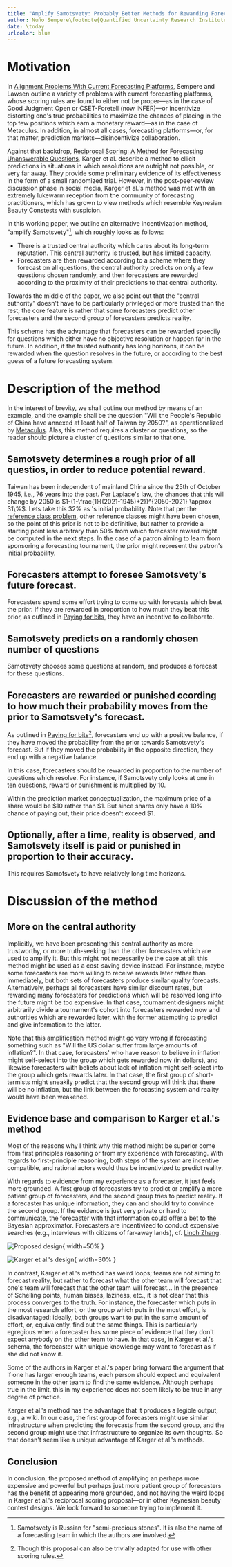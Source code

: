 ```yaml
---
title: "Amplify Samotsvety: Probably Better Methods for Rewarding Forecasters"
author: Nuño Sempere\footnote{Quantified Uncertainty Research Institute.}
date: \today
urlcolor: blue
---
```


# Motivation

In [Alignment Problems With Current Forecasting Platforms](https://arxiv.org/abs/2106.11248), Sempere and Lawsen outline a variety of problems with current forecasting platforms, whose scoring rules are found to either not be proper—as in the case of Good Judgment Open or CSET-Foretell (now INFER)—or incentivize distorting one's true probabilities to maximize the chances of placing in the top few positions which earn a monetary reward—as in the case of Metaculus. In addition, in almost all cases, forecasting platforms—or, for that matter, prediction markets—disincentivize collaboration.

Against that backdrop, [Reciprocal Scoring: A Method for Forecasting Unanswerable Questions](https://papers.ssrn.com/sol3/papers.cfm?abstract_id=3954498), Karger et al. describe a method to ellicit predictions in situations in which resolutions are outright not possible, or very far away. They provide some preliminary evidence of its effectiveness in the form of a small randomized trial. However, in the post-peer-review discussion phase in social media, Karger et al.'s method was met with an extremely lukewarm reception from the community of forecasting practitioners, which has grown to view methods which resemble Keynesian Beauty Constests with suspicion.

In this working paper, we outline an alternative incentivization method, "amplify Samotsvety"[^1], which roughly looks as follows:

- There is a trusted central authority which cares about its long-term reputation. This central authority is trusted, but has limited capacity.
- Forecasters are then rewarded according to a scheme where they forecast on all questions, the central authority predicts on only a few questions chosen randomly, and then forecasters are rewarded according to the proximity of their predictions to that central authority.

Towards the middle of the paper, we also point out that the "central authority" doesn't have to be particularly privileged or more trusted than the rest; the core feature is rather that some forecasters predict other forecasters and the second group of forecasters predicts reality.

This scheme has the advantage that forecasters can be rewarded speedily for questions which either have no objective resolution or happen far in the future. In addition, if the trusted authority has long horizons, it can be rewarded when the question resolves in the future, or according to the best guess of a future forecasting system.

[^1]: Samotsvety is Russian for "semi-precious stones". It is also the name of a forecasting team in which the authors are involved.

# Description of the method

In the interest of brevity, we shall outline our method by means of an example, and the example shall be the question "Will the People's Republic of China have annexed at least half of Taiwan by 2050?", as operationalized by [Metaculus](https://www.metaculus.com/questions/5320/chinese-annexation-of-most-of-taiwan-by-2050/). Alas, this method requires a cluster or questions, so the reader should picture a cluster of questions similar to that one.

## Samotsvety determines a rough prior of all questios, in order to reduce potential reward.

Taiwan has been independent of mainland China since the 25th of October 1945, i.e., 76 years into the past. Per Laplace's law, the chances that this will change by 2050 is $1-(1-\frac{1}{(2021-1945)+2})^{2050-2021} \approx 31\%$. Lets take this $32\%$ as 's initial probability. Note that per the [reference class problem](https://en.wikipedia.org/wiki/Reference_class_problem), other reference classes might have been chosen, so the point of this prior is not to be definitive, but rather to provide a starting point less arbitrary than 50\% from which forecaster reward might be computed in the next steps. In the case of a patron aiming to learn from sponsoring a forecasting tournament, the prior might represent the patron's initial probability.

## Forecasters attempt to foresee Samotsvety's future forecast.

Forecasters spend some effort trying to come up with forecasts which beat the prior. If they are rewarded in proportion to how much they beat this prior, as outlined in [Paying for bits](), they have an incentive to collaborate.

[^bits]: Though this proposal can also be trivially adapted for use with other scoring rules.

## Samotsvety predicts on a randomly chosen number of questions

Samotsvety chooses some questions at random, and produces a forecast for these questions.

## Forecasters are rewarded or punished ccording to how much their probability moves from the prior to Samotsvety's forecast.

As outlined in [Paying for bits]()[^bits], forecasters end up with a positive balance, if they have moved the probability from the prior towards Samotsvety's forecast. But if they moved the probability in the opposite direction, they end up with a negative balance.

In this case, forecasters should be rewarded in proportion to the number of questions which resolve. For instance, if Samotsvety only looks at one in ten questions, reward or punishment is multiplied by 10.

Within the prediction market conceptualization, the maximum price of a share would be $10 rather than $1. But since shares only have a 10% chance of paying out, their price doesn't exceed $1.

## Optionally, after a time, reality is observed, and Samotsvety itself is paid or punished in proportion to their accuracy.

This requires Samotsvety to have relatively long time horizons.

# Discussion of the method

## More on the central authority

Implicitly, we have been presenting this central authority as more trustworthy, or more truth-seeking than the other forecasters which are used to amplify it. But this might not necessarily be the case at all: this method might be used as a cost-saving device instead. For instance, maybe some forecasters are more willing to receive rewards later rather than immediately, but both sets of forecasters produce similar quality forecasts. Alternatively, perhaps all forecasters have similar discount rates, but rewarding many forecasters for predictions which will be resolved long into the future might be too expensive. In that case, tournament designers might arbitrarily divide a tournament's cohort into forecasters rewarded now and authorities which are rewarded later, with the former attempting to predict and give information to the latter.

Note that this amplification method might go very wrong if forecasting something such as "Will the US dollar suffer from large amounts of inflation?". In that case, forecasters' who have reason to believe in inflation might self-select into the group which gets rewarded now (in dollars), and likewise forecasters with beliefs about lack of inflation might self-select into the group which gets rewards later. In that case, the first group of short-termists might sneakily predict that the second group will think that there will be no inflation, but the link between the forecasting system and reality would have been weakened.

## Evidence base and comparison to Karger et al.'s method

Most of the reasons why I think why this method might be superior come from first principles reasoning or from my experience with forecasting. With regards to first-principle reasoning, both steps of the system are incentive compatible, and rational actors would thus be incentivized to predict reality.

With regards to evidence from my experience as a forecaster, it just feels more grounded. A first group of forecasters try to predict or amplify a more patient group of forecasters, and the second group tries to predict reality. If a forecaster has unique information, they can and should try to convince the second group. If the evidence is just very private or hard to communicate, the forecaster with that information could offer a bet to the Bayesian approximator. Forecasters are incentivized to conduct expensive searches (e.g., interviews with citizens of far-away lands), cf. [Linch Zhang](https://twitter.com/LinchZhang/status/1455759586158268417).

![Proposed design](diagrams/amplify-samotsvety-1.png){ width=50% }

![Karger et al.'s design](diagrams/karger-method.png){ width=30% }

In contrast, Karger et al.'s method has weird loops; teams are not aiming to forecast reality, but rather to forecast what the other team will forecast that one's team will forecast that the other team will forecast... In the presence of Schelling points, human biases, laziness, etc., it is not clear that this process converges to the truth. For instance, the forecaster which puts in the most research effort, or the group which puts in the most effort, is disadvantaged: ideally, both groups want to put in the same amount of effort, or, equivalently, find out the same things. This is particularly egregious when a forecaster has some piece of evidence that they don't expect anybody on the other team to have. In that case, in Karger et al.'s schema, the forecaster with unique knowledge may want to forecast as if she did not know it.

Some of the authors in Karger et al.'s paper bring forward the argument that if one has larger enough teams, each person should expect and equivalent someone in the other team to find the same evidence. Although perhaps true in the limit, this in my experience does not seem likely to be true in any degree of practice.

Karger et al.'s method has the advantage that it produces a legible output, e.g., a wiki. In our case, the first group of forecasters might use similar infrastructure when predicting the forecasts from the second group, and the second group might use that infrastructure to organize its own thoughts. So that doesn't seem like a unique advantage of Karger et al.'s methods.

## Conclusion

In conclusion, the proposed method of amplifying an perhaps more expensive and powerful but perhaps just more patient group of forecasters has the benefit of appearing more grounded, and not having the weird loops in Karger et al.'s reciprocal scoring proposal—or in other Keynesian beauty contest designs. We look forward to someone trying to implement it.
